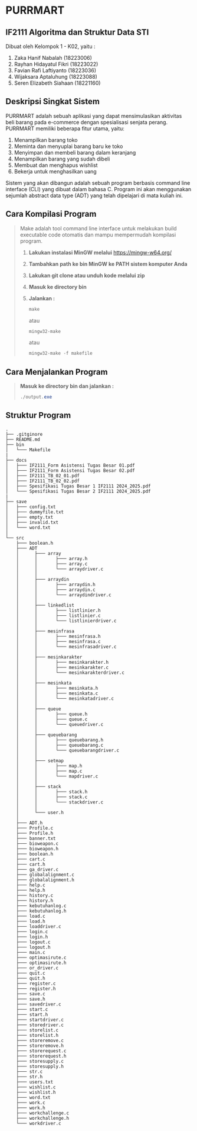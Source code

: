 # PURRMART
## IF2111 Algoritma dan Struktur Data STI

Dibuat oleh Kelompok 1 - K02, yaitu :

1. Zaka Hanif Nabalah (18223006)
2. Rayhan Hidayatul Fikri (18223022)
3. Favian Rafi Laftiyanto (18223036)
4. Wijaksara Aptaluhung (18223088)
5. Seren Elizabeth Siahaan (18221160)

## Deskripsi Singkat Sistem
PURRMART adalah sebuah aplikasi yang dapat mensimulasikan aktivitas beli barang pada e-commerce dengan spesialisasi senjata perang. PURRMART memiliki beberapa fitur utama, yaitu:
1. Menampilkan barang toko
2. Meminta dan menyuplai barang baru ke toko
3. Menyimpan dan membeli barang dalam keranjang
4. Menampilkan barang yang sudah dibeli
5. Membuat dan menghapus wishlist
6. Bekerja untuk menghasilkan uang

Sistem yang akan dibangun adalah sebuah program berbasis command line interface (CLI) yang dibuat dalam bahasa C. Program ini akan menggunakan sejumlah abstract data type (ADT) yang telah dipelajari di mata kuliah ini.

## Cara Kompilasi Program
>    Make adalah tool command line interface untuk melakukan build executable code otomatis dan mampu mempermudah kompilasi program.
> 1. **Lakukan instalasi MinGW melalui** https://mingw-w64.org/
> 2. **Tambahkan path ke bin MinGW ke PATH sistem komputer Anda**
> 3. **Lakukan git clone atau unduh kode melalui zip**
> 3. **Masuk ke directory bin**
> 5. **Jalankan :**
>
>    ```powershell
>    make
>    ```
>    atau
>    ```powershell
>    mingw32-make
>    ```
>    atau
>    ```powershell
>    mingw32-make -f makefile
>    ```

## Cara Menjalankan Program
> **Masuk ke directory bin dan jalankan :**
>
> ```powershell
> ./output.exe
> ```

## Struktur Program
```
.
├── .gitginore
├── README.md
├── bin
│   └─── Makefile  
|
├── docs
│   ├─── IF2111_Form Asistensi Tugas Besar 01.pdf			    
│   ├─── IF2111_Form Asistensi Tugas Besar 02.pdf
│   ├─── IF2111_TB_02_01.pdf			    
│   ├─── IF2111_TB_02_02.pdf
│   ├─── Spesifikasi Tugas Besar 1 IF2111 2024_2025.pdf     
│   └─── Spesifikasi Tugas Besar 2 IF2111 2024_2025.pdf
|
├── save
│   ├─── config.txt 			    
│   ├─── dummyfile.txt
│   ├─── empty.txt 			     
│   ├─── invalid.txt				     
│   └─── word.txt                     
│ 
└── src
    ├─── boolean.h
    ├─── ADT
    │      ├─── array
    │      │       ├─── array.h
    │      │       ├─── array.c    
    │      │       └─── arraydriver.c
    │      │
    │      ├─── arraydin
    │      │       ├─── arraydin.h
    │      │       ├─── arraydin.c
    │      │       └─── arraydindriver.c
    │      │
    │      ├─── linkedlist
    │      │       ├─── listlinier.h
    │      │       ├─── listlinier.c
    │      │       └─── listlinierdriver.c
    │      │
    │      ├─── mesinfrasa
    │      │       ├─── mesinfrasa.h
    │      │       ├─── mesinfrasa.c
    │      │       └─── mesinfrasadriver.c
    │      │
    │      ├─── mesinkarakter
    │      │       ├─── mesinkarakter.h
    │      │       ├─── mesinkarakter.c
    │      │       └─── mesinkarakterdriver.c
    │      │
    │      ├─── mesinkata
    │      │       ├─── mesinkata.h
    │      │       ├─── mesinkata.c
    │      │       └─── mesinkatadriver.c
    │      │
    │      ├─── queue
    │      │       ├─── queue.h
    │      │       ├─── queue.c
    │      │       └─── queuedriver.c
    │      │
    │      ├─── queuebarang
    │      │       ├─── queuebarang.h
    │      │       ├─── queuebarang.c
    │      │       └─── queuebarangdriver.c
    │      │
    │      ├─── setmap
    │      │       ├─── map.h
    │      │       ├─── map.c
    │      │       └─── mapdriver.c
    │      │
    │      ├─── stack
    │      │       ├─── stack.h
    │      │       ├─── stack.c
    │      │       └─── stackdriver.c
    │      │
    │      └─── user.h
    │
    ├─── ADT.h
    ├─── Profile.c
    ├─── Profile.h
    ├─── banner.txt
    ├─── bioweapon.c
    ├─── bioweapon.h
    ├─── boolean.h
    ├─── cart.c
    ├─── cart.h
    ├─── ga_driver.c
    ├─── globalalignment.c
    ├─── globalalignment.h
    ├─── help.c
    ├─── help.h
    ├─── history.c
    ├─── history.h
    ├─── kebutuhanlog.c
    ├─── kebutuhanlog.h
    ├─── load.c
    ├─── load.h
    ├─── loaddriver.c
    ├─── login.c
    ├─── login.h
    ├─── logout.c
    ├─── logout.h
    ├─── main.c
    ├─── optimasirute.c
    ├─── optimasirute.h
    ├─── or_driver.c
    ├─── quit.c
    ├─── quit.h
    ├─── register.c
    ├─── register.h
    ├─── save.c
    ├─── save.h
    ├─── savedriver.c
    ├─── start.c
    ├─── start.h
    ├─── startdriver.c
    ├─── storedriver.c
    ├─── storelist.c
    ├─── storelist.h
    ├─── storeremove.c
    ├─── storeremove.h
    ├─── storerequest.c
    ├─── storerequest.h
    ├─── storesupply.c
    ├─── storesupply.h
    ├─── str.c
    ├─── str.h
    ├─── users.txt
    ├─── wishlist.c
    ├─── wishlist.h
    ├─── word.txt
    ├─── work.c
    ├─── work.h
    ├─── workchallenge.c
    ├─── workchallenge.h
    └─── workdriver.c
 ```